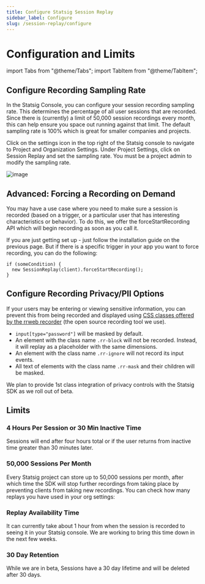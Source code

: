 ```yaml
---
title: Configure Statsig Session Replay
sidebar_label: Configure
slug: /session-replay/configure
---
```

# Configuration and Limits

import Tabs from "@theme/Tabs";
import TabItem from "@theme/TabItem";

## Configure Recording Sampling Rate

In the Statsig Console, you can configure your session recording sampling rate. This determines the percentage of all user sessions that are recorded. Since there is (currently) a limit of 50,000 session recordings every month, this can help ensure you space out running against that limit. The default sampling rate is 100% which is great for smaller companies and projects. 

Click on the settings icon in the top right of the Statsig console to navigate to Project and Organization Settings. Under Project Settings, click on Session Replay and set the sampling rate. You must be a project admin to modify the sampling rate.

![image](https://github.com/statsig-io/docs/assets/3464964/3d4fc8e2-7490-4060-87f5-3aeb5f6dff90)

## Advanced: Forcing a Recording on Demand

You may have a use case where you need to make sure a session is recorded (based on a trigger, or a particular user that has interesting characteristics or behavior). To do this, we offer the forceStartRecording API which will begin recording as soon as you call it.

If you are just getting set up - just follow the installation guide on the previous page.  But if there is a specific trigger in your app you want to force recording, you can do the following:

```
if (someCondition) {
  new SessionReplay(client).forceStartRecording();
}
```

## Configure Recording Privacy/PII Options

If your users may be entering or viewing sensitive information, you can prevent this from being recorded and displayed using [CSS classes offered by the rrweb recorder](https://github.com/rrweb-io/rrweb/blob/master/guide.md#privacy) (the open source recording tool we use).

- `input[type="password"]` will be masked by default.
- An element with the class name `.rr-block` will not be recorded. Instead, it will replay as a placeholder with the same dimensions.
- An element with the class name `.rr-ignore` will not record its input events.
- All text of elements with the class name `.rr-mask` and their children will be masked.

We plan to provide 1st class integration of privacy controls with the Statsig SDK as we roll out of beta.



## Limits

### 4 Hours Per Session or 30 Min Inactive Time

Sessions will end after four hours total or if the user returns from inactive time greater than 30 minutes later.

### 50,000 Sessions Per Month

Every Statsig project can store up to 50,000 sessions per month, after which time the SDK will stop further recordings from taking place by preventing clients from taking new recordings. You can check how many replays you have used in your org settings: 

### **Replay Availability Time**

It can currently take about 1 hour from when the session is recorded to seeing it in your Statsig console. We are working to bring this time down in the next few weeks. 

### 30 Day Retention

While we are in beta, Sessions have a 30 day lifetime and will be deleted after 30 days.
